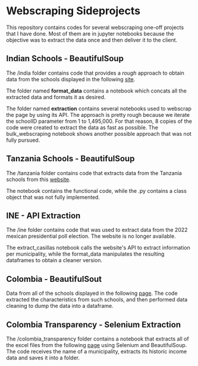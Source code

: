 # Webscraping Sideprojects

This repository contains codes for several webscraping one-off projects that I have done. Most of them are in jupyter notebooks because the objective was to extract the data once and then deliver it to the client.

## Indian Schools - BeautifulSoup

The /india folder contains code that provides a _rough_ approach to obtain data from the schools displayed in the following [site](https://schoolgis.nic.in/).

The folder named **format_data** contains a notebook which concats all the extracted data and formats it as desired.

The folder named **extraction** contains several notebooks used to webscrap the page by using its API. The approach is pretty rough because we iterate the schoolID parameter from 1 to 1,495,000. For that reason, 8 copies of the code were created to extract the data as fast as possible. The bulk_webscraping notebook shows another possible approach that was not fully pursued.


## Tanzania Schools - BeautifulSoup


The /tanzania folder contains code that extracts data from the Tanzania schools from this [website](https://onlinesys.necta.go.tz/results/2021/psle/psle.htm).

The notebook contains the  functional code, while the .py contains a class object that was not fully implemented. 

## INE - API Extraction

The /ine folder contains code that was used to extract data from the 2022 mexican presidential poll election. The website is no longer available.

The extract_casillas notebook calls the website's API to extract information per municipality, while the format_data manipulates the resulting dataframes to obtain a cleaner version.


## Colombia - BeautifulSout

Data from all of the schools displayed in the following [page](https://www.redacademica.edu.co/colegios?name=&field_localidad_target_id=All&page=0). The code extracted the characteristics from such schools, and then performed data cleaning to dump the data into a dataframe.

## Colombia Transparency - Selenium Extraction

The /colombia_transparency folder contains a notebook that extracts all of the excel files from the following [page](https://www.chip.gov.co/schip_rt/index.jsf) using Selenium and BeautifulSoup. The code receives the name of a municipality, extracts its historic income data and saves it into a folder.

